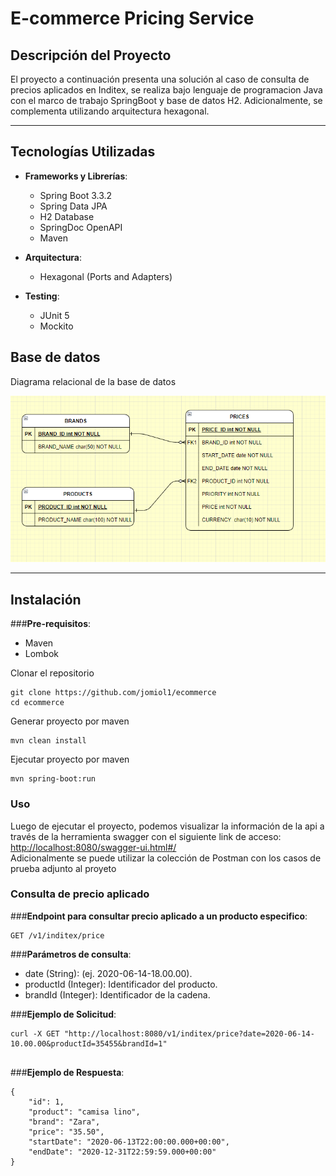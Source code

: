 # **E-commerce Pricing Service**

## **Descripción del Proyecto**

El proyecto a continuación presenta una solución al caso de consulta de precios aplicados en Inditex, se realiza bajo lenguaje de programacion Java con el marco de trabajo SpringBoot y base de datos H2. Adicionalmente, se complementa utilizando arquitectura hexagonal.

---

## **Tecnologías Utilizadas**

- **Frameworks y Librerías**:
  - Spring Boot 3.3.2
  - Spring Data JPA
  - H2 Database
  - SpringDoc OpenAPI
  - Maven

- **Arquitectura**:
  - Hexagonal (Ports and Adapters)

- **Testing**:
  - JUnit 5
  - Mockito
  
## Base de datos 

Diagrama relacional de la base de datos

![Base de datos](bd.png)

---
## **Instalación**

###**Pre-requisitos**:
  - Maven
  - Lombok
  
Clonar el repositorio

```
git clone https://github.com/jomiol1/ecommerce
cd ecommerce
```

Generar proyecto por maven

```
mvn clean install
```

Ejecutar proyecto por maven

```
mvn spring-boot:run

```
### Uso

Luego de ejecutar el proyecto, podemos visualizar la información de la api a través de la herramienta swagger con el siguiente link de acceso: [http://localhost:8080/swagger-ui.html#/](http://localhost:8080/swagger-ui.html#/ "Swagger UI")
<br> Adicionalmente se puede utilizar la colección de Postman con los casos de prueba adjunto al proyeto

### Consulta de precio aplicado


###**Endpoint para consultar precio aplicado a un producto especifico**:

```
GET /v1/inditex/price   

```

###**Parámetros de consulta**:
  - date (String): (ej. 2020-06-14-18.00.00).
  - productId (Integer): Identificador del producto.
  - brandId (Integer): Identificador de la cadena.
  
###**Ejemplo de Solicitud**:

```
curl -X GET "http://localhost:8080/v1/inditex/price?date=2020-06-14-10.00.00&productId=35455&brandId=1"
  

```
###**Ejemplo de Respuesta**:
```
{
    "id": 1,
    "product": "camisa lino",
    "brand": "Zara",
    "price": "35.50",
    "startDate": "2020-06-13T22:00:00.000+00:00",
    "endDate": "2020-12-31T22:59:59.000+00:00"
}

  

```

